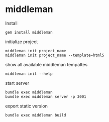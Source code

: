 # middleman

Install

	gem install middleman
	
initialize project

	middleman init project_name
	middleman init project_name --template=html5

show all available middleman tempaltes

    middleman init --help

start server

	bundle exec middleman
	bundle exec middleman server -p 3001
	
export static version

	bundle exec middleman build